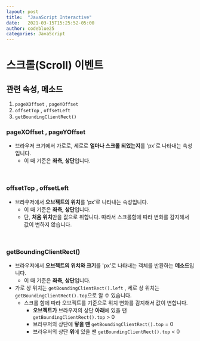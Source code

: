 ```yaml
---
layout: post
title:  "JavaScript Interactive"
date:   2021-03-15T15:25:52-05:00
author: codeblue25
categories: JavaScript
---
```


<h1>스크롤(Scroll) 이벤트</h1>

<h2>관련 속성, 메소드</h2>

1. `pageXOffset` ,  `pageYOffset`
2. `offsetTop` ,  `offsetLeft`
3. `getBoundingClientRect()`

<h3>pageXOffset , pageYOffset</h3>

* 브라우저 크기에서 가로로, 세로로 **얼마나 스크롤 되었는지**를 'px'로 나타내는 속성입니다.
  * 이 때 기준은 **좌측, 상단**입니다.

<br/>

<h3>offsetTop , offsetLeft</h3>

* 브라우저에서 **오브젝트의 위치**를 'px'로 나타내는 속성입니다.
  * 이 때 기준은 **좌측, 상단**입니다.
  * 단, **처음 위치**만을 값으로 취합니다. 따라서 스크롤함에 따라 변화를 감지해서 값이 변하지 않습니다. 

<br/>

<h3>getBoundingClientRect()</h3>

* 브라우저에서 **오브젝트의 위치와 크기**를 'px'로 나타내는 객체를 반환하는 **메소드**입니다.
  * 이 때 기준은 **좌측, 상단**입니다.
* 가로 상 위치는  `getBoundingClientRect().left`  , 세로 상 위치는 `getBoundingClientRect().top`으로 알 수 있습니다.
  * 스크롤 함에 따라 오브젝트를 기준으로 위치 변화를 감지해서 값이 변합니다.
    * **오브젝트가** 브라우저의 상단 **아래**에 있을 땐  `getBoundingClientRect().top`  > 0
    * 브라우저의 상단에 **닿을 땐**  `getBoundingClientRect().top`  = 0
    * 브라우저의 상단 **위**에 있을 땐  `getBoundingClientRect().top`  < 0

